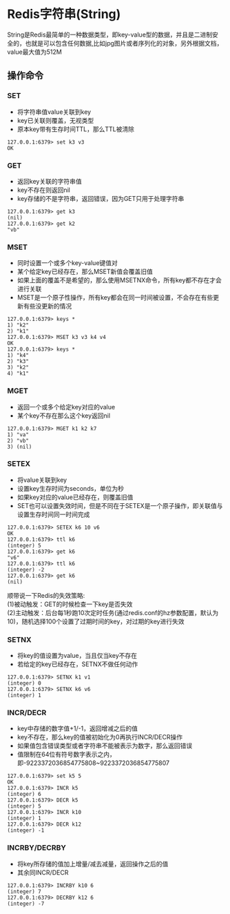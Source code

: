 # Redis字符串(String)
String是Redis最简单的一种数据类型，即key-value型的数据，并且是二进制安全的，也就是可以包含任何数据,比如jpg图片或者序列化的对象，另外根据文档，value最大值为512M

## 操作命令
### SET
* 将字符串值value关联到key
* key已关联则覆盖，无视类型
* 原本key带有生存时间TTL，那么TTL被清除
```
127.0.0.1:6379> set k3 v3
OK
```

### GET
* 返回key关联的字符串值
* key不存在则返回nil
* key存储的不是字符串，返回错误，因为GET只用于处理字符串
```
127.0.0.1:6379> get k3
(nil)
127.0.0.1:6379> get k2
"vb"
```

### MSET
* 同时设置一个或多个key-value键值对
* 某个给定key已经存在，那么MSET新值会覆盖旧值
* 如果上面的覆盖不是希望的，那么使用MSETNX命令，所有key都不存在才会进行关联
* MSET是一个原子性操作，所有key都会在同一时间被设置，不会存在有些更新有些没更新的情况
```
127.0.0.1:6379> keys *
1) "k2"
2) "k1"
127.0.0.1:6379> MSET k3 v3 k4 v4
OK
127.0.0.1:6379> keys *
1) "k4"
2) "k3"
3) "k2"
4) "k1"
```

### MGET
* 返回一个或多个给定key对应的value
* 某个key不存在那么这个key返回nil
```
127.0.0.1:6379> MGET k1 k2 k7
1) "va"
2) "vb"
3) (nil)
```

### SETEX
* 将value关联到key
* 设置key生存时间为seconds，单位为秒
* 如果key对应的value已经存在，则覆盖旧值
* SET也可以设置失效时间，但是不同在于SETEX是一个原子操作，即关联值与设置生存时间同一时间完成
```
127.0.0.1:6379> SETEX k6 10 v6
OK
127.0.0.1:6379> ttl k6
(integer) 5
127.0.0.1:6379> get k6
"v6"
127.0.0.1:6379> ttl k6
(integer) -2
127.0.0.1:6379> get k6
(nil)
```
顺带说一下Redis的失效策略:<br>
(1)被动触发：GET的时候检查一下key是否失效<br>
(2)主动触发：后台每1秒跑10次定时任务(通过redis.conf的hz参数配置，默认为10)，随机选择100个设置了过期时间的key，对过期的key进行失效

### SETNX
* 将key的值设置为value，当且仅当key不存在
* 若给定的key已经存在，SETNX不做任何动作
```
127.0.0.1:6379> SETNX k1 v1
(integer) 0
127.0.0.1:6379> SETNX k6 v6
(integer) 1
```

### INCR/DECR
* key中存储的数字值+1/-1，返回增减之后的值
* key不存在，那么key的值被初始化为0再执行INCR/DECR操作
* 如果值包含错误类型或者字符串不能被表示为数字，那么返回错误
* 值限制在64位有符号数字表示之内，即-9223372036854775808~9223372036854775807
```
127.0.0.1:6379> set k5 5
OK
127.0.0.1:6379> INCR k5
(integer) 6
127.0.0.1:6379> DECR k5
(integer) 5
127.0.0.1:6379> INCR k10
(integer) 1
127.0.0.1:6379> DECR k12
(integer) -1
```

### INCRBY/DECRBY
* 将key所存储的值加上增量/减去减量，返回操作之后的值
* 其余同INCR/DECR
```
127.0.0.1:6379> INCRBY k10 6
(integer) 7
127.0.0.1:6379> DECRBY k12 6
(integer) -7
```
